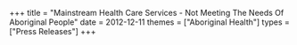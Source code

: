 +++
title = "Mainstream Health Care Services - Not Meeting The Needs Of Aboriginal People"
date = 2012-12-11
themes = ["Aboriginal Health"]
types = ["Press Releases"]
+++
